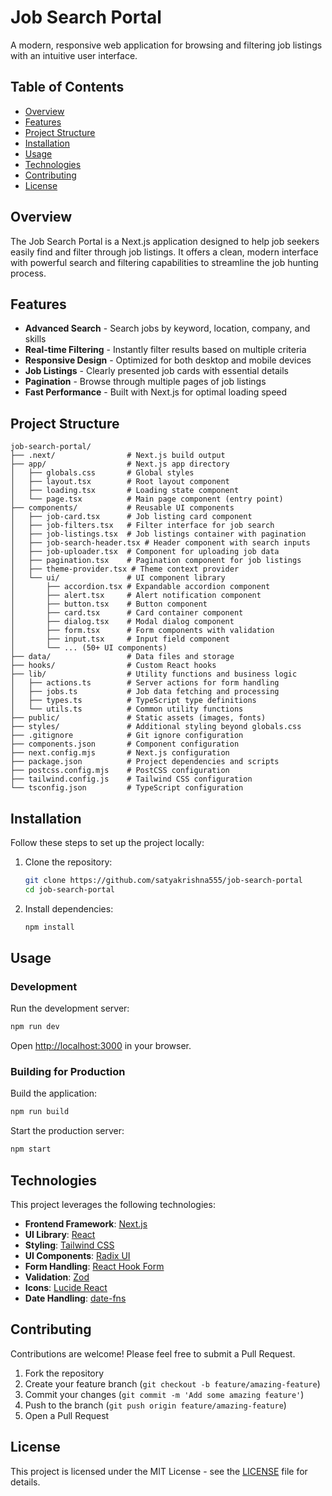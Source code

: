# Job Search Portal

A modern, responsive web application for browsing and filtering job listings with an intuitive user interface.

## Table of Contents
- [Overview](#overview)
- [Features](#features)
- [Project Structure](#project-structure)
- [Installation](#installation)
- [Usage](#usage)
- [Technologies](#technologies)
- [Contributing](#contributing)
- [License](#license)

## Overview

The Job Search Portal is a Next.js application designed to help job seekers easily find and filter through job listings. It offers a clean, modern interface with powerful search and filtering capabilities to streamline the job hunting process.

## Features

- **Advanced Search** - Search jobs by keyword, location, company, and skills
- **Real-time Filtering** - Instantly filter results based on multiple criteria
- **Responsive Design** - Optimized for both desktop and mobile devices
- **Job Listings** - Clearly presented job cards with essential details
- **Pagination** - Browse through multiple pages of job listings
- **Fast Performance** - Built with Next.js for optimal loading speed

## Project Structure

```
job-search-portal/
├── .next/                # Next.js build output
├── app/                  # Next.js app directory
│   ├── globals.css       # Global styles
│   ├── layout.tsx        # Root layout component
│   ├── loading.tsx       # Loading state component
│   └── page.tsx          # Main page component (entry point)
├── components/           # Reusable UI components
│   ├── job-card.tsx      # Job listing card component
│   ├── job-filters.tsx   # Filter interface for job search
│   ├── job-listings.tsx  # Job listings container with pagination
│   ├── job-search-header.tsx # Header component with search inputs
│   ├── job-uploader.tsx  # Component for uploading job data
│   ├── pagination.tsx    # Pagination component for job listings
│   ├── theme-provider.tsx # Theme context provider
│   └── ui/               # UI component library
│       ├── accordion.tsx # Expandable accordion component
│       ├── alert.tsx     # Alert notification component
│       ├── button.tsx    # Button component
│       ├── card.tsx      # Card container component
│       ├── dialog.tsx    # Modal dialog component
│       ├── form.tsx      # Form components with validation
│       ├── input.tsx     # Input field component
│       └── ... (50+ UI components)
├── data/                 # Data files and storage
├── hooks/                # Custom React hooks
├── lib/                  # Utility functions and business logic
│   ├── actions.ts        # Server actions for form handling
│   ├── jobs.ts           # Job data fetching and processing
│   ├── types.ts          # TypeScript type definitions
│   └── utils.ts          # Common utility functions
├── public/               # Static assets (images, fonts)
├── styles/               # Additional styling beyond globals.css
├── .gitignore            # Git ignore configuration
├── components.json       # Component configuration
├── next.config.mjs       # Next.js configuration
├── package.json          # Project dependencies and scripts
├── postcss.config.mjs    # PostCSS configuration
├── tailwind.config.js    # Tailwind CSS configuration
└── tsconfig.json         # TypeScript configuration
```

## Installation

Follow these steps to set up the project locally:

1. Clone the repository:
   ```bash
   git clone https://github.com/satyakrishna555/job-search-portal
   cd job-search-portal
   ```

2. Install dependencies:
   ```bash
   npm install
   ```

## Usage

### Development

Run the development server:

```bash
npm run dev
```

Open [http://localhost:3000](http://localhost:3000) in your browser.

### Building for Production

Build the application:

```bash
npm run build
```

Start the production server:

```bash
npm start
```

## Technologies

This project leverages the following technologies:

- **Frontend Framework**: [Next.js](https://nextjs.org/)
- **UI Library**: [React](https://reactjs.org/)
- **Styling**: [Tailwind CSS](https://tailwindcss.com/)
- **UI Components**: [Radix UI](https://www.radix-ui.com/)
- **Form Handling**: [React Hook Form](https://react-hook-form.com/)
- **Validation**: [Zod](https://zod.dev/)
- **Icons**: [Lucide React](https://lucide.dev/)
- **Date Handling**: [date-fns](https://date-fns.org/)

## Contributing

Contributions are welcome! Please feel free to submit a Pull Request.

1. Fork the repository
2. Create your feature branch (`git checkout -b feature/amazing-feature`)
3. Commit your changes (`git commit -m 'Add some amazing feature'`)
4. Push to the branch (`git push origin feature/amazing-feature`)
5. Open a Pull Request

## License

This project is licensed under the MIT License - see the [LICENSE](LICENSE) file for details.
